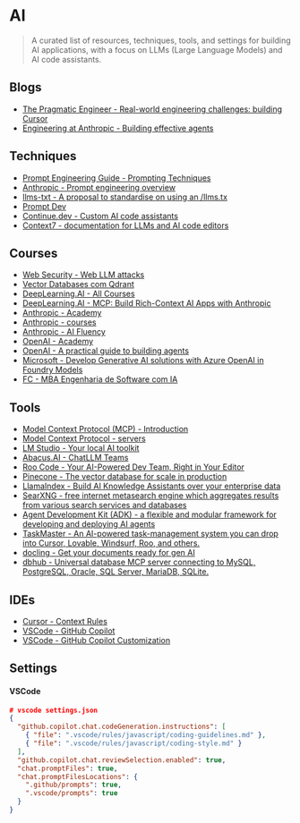 # AI

> A curated list of resources, techniques, tools, and settings for building AI applications, with a focus on LLMs (Large Language Models) and AI code assistants.

## Blogs

- [The Pragmatic Engineer - Real-world engineering challenges: building Cursor](https://newsletter.pragmaticengineer.com/p/cursor)
- [Engineering at Anthropic - Building effective agents](https://www.anthropic.com/engineering/building-effective-agents)

## Techniques

- [Prompt Engineering Guide - Prompting Techniques](https://www.promptingguide.ai/techniques)
- [Anthropic - Prompt engineering overview](https://docs.anthropic.com/en/docs/build-with-claude/prompt-engineering/overview)
- [llms-txt - A proposal to standardise on using an /llms.tx](https://llmstxt.org/)
- [Prompt Dev](https://gist.github.com/wesleywillians/5fcd35fd34efa265c56345e055b4270d)
- [Continue.dev - Custom AI code assistants](https://hub.continue.dev/explore/assistants)
- [Context7 - documentation for LLMs and AI code editors](https://context7.com/)

## Courses

- [Web Security - Web LLM attacks](https://portswigger.net/web-security/llm-attacks)
- [Vector Databases com Qdrant](https://www.youtube.com/watch?v=KRiFMFVPL1Q)
- [DeepLearning.AI - All Courses](https://www.deeplearning.ai/courses/)
- [DeepLearning.AI - MCP: Build Rich-Context AI Apps with Anthropic](https://www.deeplearning.ai/short-courses/mcp-build-rich-context-ai-apps-with-anthropic/)
- [Anthropic - Academy](https://www.anthropic.com/learn)
- [Anthropic - courses](https://github.com/anthropics/courses)
- [Anthropic - AI Fluency](https://www.anthropic.com/ai-fluency)
- [OpenAI - Academy](https://academy.openai.com/)
- [OpenAI - A practical guide to building agents](https://cdn.openai.com/business-guides-and-resources/a-practical-guide-to-building-agents.pdf)
- [Microsoft - Develop Generative AI solutions with Azure OpenAI in Foundry Models](https://learn.microsoft.com/en-us/training/paths/develop-ai-solutions-azure-openai/)
- [FC - MBA Engenharia de Software com IA](https://ia.fullcycle.com.br/mba-ia/)

## Tools

- [Model Context Protocol (MCP) - Introduction](https://modelcontextprotocol.io/introduction)
- [Model Context Protocol - servers](https://github.com/modelcontextprotocol/servers)
- [LM Studio - Your local AI toolkit](https://lmstudio.ai/)
- [Abacus.AI - ChatLLM Teams](https://chatllm.abacus.ai/)
- [Roo Code - Your AI-Powered Dev Team, Right in Your Editor](https://roocode.com/)
- [Pinecone - The vector database for scale in production](https://www.pinecone.io/)
- [LlamaIndex - Build AI Knowledge Assistants over your enterprise data](https://www.llamaindex.ai/)
- [SearXNG - free internet metasearch engine which aggregates results from various search services and databases](https://github.com/searxng/searxng)
- [Agent Development Kit (ADK) - a flexible and modular framework for developing and deploying AI agents](https://google.github.io/adk-docs/)
- [TaskMaster - An AI-powered task-management system you can drop into Cursor, Lovable, Windsurf, Roo, and others.](https://github.com/eyaltoledano/claude-task-master)
- [docling - Get your documents ready for gen AI](https://github.com/docling-project/docling)
- [dbhub - Universal database MCP server connecting to MySQL, PostgreSQL, Oracle, SQL Server, MariaDB, SQLite.](https://github.com/bytebase/dbhub/)

## IDEs

- [Cursor - Context Rules](https://docs.cursor.com/context/rules#rule-structure)
- [VSCode - GitHub Copilot](https://code.visualstudio.com/docs/copilot/overview)
- [VSCode - GitHub Copilot Customization](https://code.visualstudio.com/docs/copilot/copilot-customization)

## Settings

#### VSCode

```json
# vscode settings.json
{
  "github.copilot.chat.codeGeneration.instructions": [
    { "file": ".vscode/rules/javascript/coding-guidelines.md" },
    { "file": ".vscode/rules/javascript/coding-style.md" }
  ],
  "github.copilot.chat.reviewSelection.enabled": true,
  "chat.promptFiles": true,
  "chat.promptFilesLocations": {
    ".github/prompts": true,
    ".vscode/prompts": true
  }
}
```
